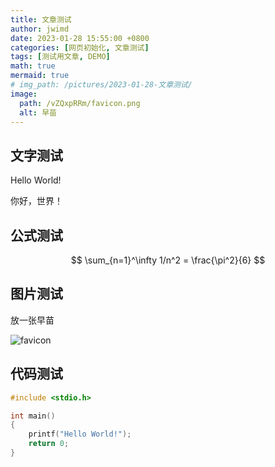 ```yaml
---
title: 文章测试
author: jwimd
date: 2023-01-28 15:55:00 +0800
categories: [网页初始化, 文章测试]
tags: [测试用文章, DEMO]
math: true
mermaid: true
# img_path: /pictures/2023-01-28-文章测试/
image:
  path: /vZQxpRRm/favicon.png
  alt: 早苗
---
```


## 文字测试

Hello World!

你好，世界！

## 公式测试

$$ \sum_{n=1}^\infty 1/n^2 = \frac{\pi^2}{6} $$

## 图片测试

放一张早苗

![favicon](/vZQxpRRm/favicon.png)

## 代码测试

```c
#include <stdio.h>

int main()
{
	printf("Hello World!");
	return 0;
}
```

